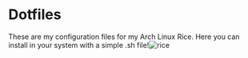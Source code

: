 # Dotfiles
These are my configuration files for my Arch Linux Rice. Here you can install in your system with a simple .sh file!![rice](https://github.com/Arkinux-Code/Dotfiles/assets/72414293/4e6990cd-4560-4236-b705-be6f1f15db52)
